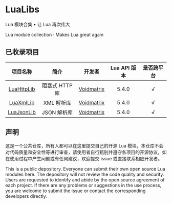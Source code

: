 # LuaLibs

Lua 模块合集 • 让 Lua 再次伟大  

Lua module collection · Makes Lua great again

## 已收录项目  

|         项目名称         |      简介      |                        开发者                         | Lua API 版本 | 是否跨平台 |
|:------------------------:|:--------------:|:-----------------------------------------------------:|:------------:|:----------:|
| [LuaHttpLib](LuaHttpLib) | 阻塞式 HTTP 库 | [Voidmatrix](https://github.com/VoidmatrixHeathcliff) |    5.4.0     |     √      |
|  [LuaXmlLib](LuaXmlLib)  |   XML 解析库   | [Voidmatrix](https://github.com/VoidmatrixHeathcliff) |    5.4.0     |     √      |
|  [LuaJsonLib](LuaJsonLib)  |   JSON 解析库   | [Voidmatrix](https://github.com/VoidmatrixHeathcliff) |    5.4.0     |     √      |

## 声明  

这是一个公共仓库，所有人都可以在这里提交自己的开源 Lua 模块，本仓库不会对代码质量和安全性等进行审查，请使用者自行甄别并遵守各项目的开源协议，如在使用过程中产生问题或有任何建议，欢迎提交 issue 或直接联系相应开发者。  

This is a public depository. Everyone can submit their own open source Lua modules here. The depository will not review the code quality and security. Users are requested to identify and abide by the open source agreement of each project. If there are any problems or suggestions in the use process, you are welcome to submit the issue or contact the corresponding developers directly.
